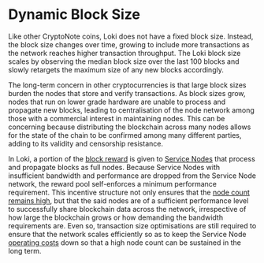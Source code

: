 # Dynamic Block Size

Like other CryptoNote coins, Loki does not have a fixed block size. Instead, the block size changes over time, growing to include more transactions as the network reaches higher transaction throughput. The Loki block size scales by observing the median block size over the last 100 blocks and slowly retargets the maximum size of any new blocks accordingly.

The long-term concern in other cryptocurrencies is that large block sizes burden the nodes that store and verify  transactions. As block sizes grow, nodes that run on lower grade hardware are unable to process and propagate new blocks, leading to centralisation of the node network among those with a commercial interest in maintaining nodes. This can be concerning because distributing the blockchain across many nodes allows for the state of the chain to be confirmed among many different parties, adding to its validity and censorship resistance.

In Loki, a portion of the [block reward](../Advanced/EmissionCurve.md) is given to [Service Nodes](../ServiceNodes/SNOverview.md) that process and propagate blocks as full nodes. Because Service Nodes with insufficient bandwidth and performance are dropped from the Service Node network, the reward pool self-enforces a minimum performance requirement.   This incentive structure not only ensures that the [node count remains high](/Advanced/SybilResistance/#high-lockup-ratio), but that the said nodes are of a sufficient performance level to successfully share blockchain data across the network, irrespective of how large the blockchain grows or how demanding the bandwidth requirements are. Even so, transaction size optimisations are still required to ensure that the network scales efficiently so as to keep the Service Node [operating costs](/Advanced/SybilResistance/#operating-expenses-oe) down so that a high node count can be sustained in the long term.